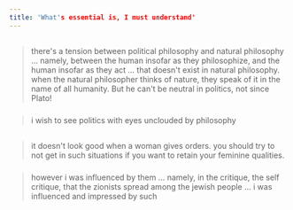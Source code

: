 ```yaml
---
title: 'What's essential is, I must understand'
---
```


##
> there's a tension between political philosophy and natural philosophy ... namely, between the human insofar as they philosophize, and the human insofar as they act ... that doesn't exist in natural philosophy. when the natural philosopher thinks of nature, they speak of it in the name of all humanity. But he can't be neutral in politics, not since Plato!
###
> i wish to see politics with eyes unclouded by philosophy
##
> it doesn't look good when a woman gives orders. you should try to not get in such situations if you want to retain your feminine qualities.
###
> however i was influenced by them ... namely, in the critique, the self critique, that the zionists spread among the jewish people ... i was influenced and impressed by such
###
